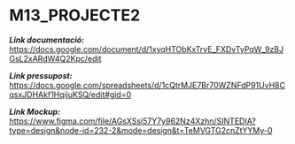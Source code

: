 # M13_PROJECTE2

***Link documentació:*** https://docs.google.com/document/d/1xyqHTObKxTrvE_FXDvTyPqW_9zBJGsL2xARdW4Q2Kpc/edit

***Link pressupost:*** https://docs.google.com/spreadsheets/d/1cQtrMJE7Br70WZNFdP91UvH8CqsxJDHAkf1HqijuKSQ/edit#gid=0

***Link Mockup:***  https://www.figma.com/file/AGsXSsi57Y7y962Nz4Xzhn/SINTEDIA?type=design&node-id=232-2&mode=design&t=TeMVGTG2cnZtYYMy-0